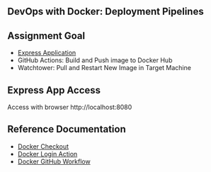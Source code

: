 ## DevOps with Docker: Deployment Pipelines

## Assignment Goal
- [Express Application](https://github.com/docker-hy/material-applications/tree/main/express-app)
- GitHub Actions: Build and Push image to Docker Hub
- Watchtower: Pull and Restart New Image in Target Machine

## Express App Access
Access with browser http://localhost:8080

## Reference Documentation
- [Docker Checkout](https://github.com/actions/checkout)
- [Docker Login Action](https://github.com/docker/login-action)
- [Docker GitHub Workflow](https://github.com/docker/build-push-action)
